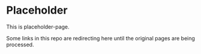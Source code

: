 # Placeholder
This is placeholder-page. 

Some links in this repo are redirecting here until the original pages are being processed.
